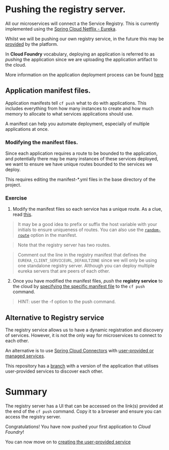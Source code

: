 # Pushing the registry server.

All our microservices will connect a the Service Registry. This is currently implemented using the [Spring Cloud Netflix - Eureka](http://cloud.spring.io/spring-cloud-netflix/).

Whilst we will be pushing our own registry service, in the future this may be [provided](https://network.pivotal.io/products/p-spring-cloud-services) by the platform.

In **Cloud Foundry** vocabulary, deploying an application is referred to as *pushing* the application since we are uploading the application artifact to the cloud.

More information on the application deployment process can be found [here](http://docs.pivotal.io/pivotalcf/devguide/deploy-apps/deploy-app.html)


## Application manifest files.
Application manifests tell `cf push` what to do with applications. This includes everything from how many instances to create and how much memory to allocate to what services applications should use.

A manifest can help you automate deployment, especially of multiple applications at once.

### Modifying the manifest files.
Since each application requires a route to be bounded to the application, and potentially there may be many instances of these services deployed, we want to ensure we have unique routes bounded to the services we deploy.

This requires editing the manifest-\*.yml files in the base directory of the project.

### Exercise

1. Modify the manifest files so each service has a unique route. As a clue, read [this](http://docs.pivotal.io/pivotalcf/devguide/deploy-apps/manifest.html#host).
  > It may be a good idea to prefix or suffix the host variable with your initials to ensure uniqueness of routes. You can also use the [`random-route`](http://docs.pivotal.io/pivotalcf/devguide/deploy-apps/manifest.html#random-route) option in the manifest.

  > Note that the registry server has two routes.

  > Comment out the line in the registry manifest that defines the `EUREKA_CLIENT_SERVICEURL_DEFAULTZONE` since we will only be using one standalone registry server. Although you can deploy multiple eureka servers that are peers of each other.

2. Once you have modified the manifest files, *push* the **registry service** to the cloud by [specifying the specific manifest file](http://docs.pivotal.io/pivotalcf/devguide/deploy-apps/manifest.html#find-manifest) to the `cf push` command.
  > HINT: user the -f option to the push command.

## Alternative to Registry service
The registry service allows us to have a dynamic registration and discovery of services. However, it is not the only way for microservices to connect to each other.

An alternative is to use [Spring Cloud Connectors](http://cloud.spring.io/spring-cloud-connectors/) with [user-provided or managed services](http://docs.pivotal.io/pivotalcf/devguide/services/).

This repository has a [branch](https://github.com/dpinto-pivotal/cf-SpringBootTrader/tree/v0.1-CUPS-based) with a version of the application that utilises user-provided services to discover each other.

# Summary

The registry server has a UI that can be accessed on the link(s) provided at the end of the `cf push` command. Copy it to a browser and ensure you can access the registry server.

Congratulations! You have now pushed your first application to *Cloud Foundry*!


You can now move on to [creating the user-provided service](lab_userprovided.md)
